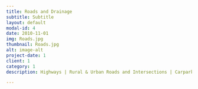 ```yaml
---
title: Roads and Drainage
subtitle: Subtitle
layout: default
modal-id: 4
date: 2010-11-01
img: Roads.jpg
thumbnail: Roads.jpg
alt: image-alt
project-date: 1
client: 1
category: 1
description: Highways | Rural & Urban Roads and Intersections | Carparks | Pavement Design | Stormwater Networks & Flood Studies | Stormwater Detention | Catchment Analysis

---
```

